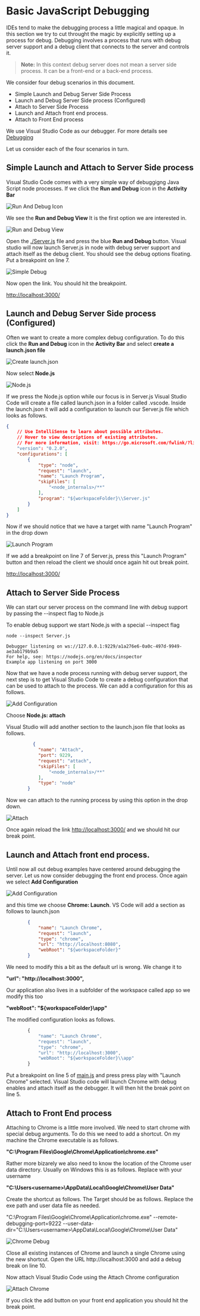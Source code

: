 # Basic JavaScript Debugging

IDEs tend to make the debugging process a little magical and opaque. In this section we try to cut throught the magic by explicitly setting up a process for debug. Debugging involves a process that runs with debug server support and a debug client that connects to the server and controls it. 


> **Note:** In this context debug server does not mean a server side process. It can be a front-end or a back-end process. 

We consider four debug scenarios in this document.

 * Simple Launch and Debug Server Side Process
 * Launch and Debug Server Side process (Configured)
 * Attach to Server Side Process
 * Launch and Attach front end process.
 * Attach to Front End process 


 We use Visual Studio Code as our debugger. For more details see [Debugging](https://code.visualstudio.com/Docs/editor/debugging)

Let us consider each of the four scenarios in turn.

## Simple Launch and Attach to Server Side process
Visual Studio Code comes with a very simple way of debuggigng Java Script node processes. If we click the **Run and Debug** icon in the  **Activity Bar** 

![Run And Debug Icon](./img/run-debug-icon.png)

We see the **Run and Debug View** It is the first option we are interested in. 

![Run and Debug View](./img/run-and-debug-view.png)

Open the [./Server.js](./Server.js) file and press the blue **Run and Debug** button. Visual studio will now launch Server.js in node with debug server support and attach itself as the debug client. You should see the debug options floating. Put a breakpoint on line 7.

![Simple Debug](./img/simple-debug.png)

Now open the link. You should hit the breakpoint.

[http://localhost:3000/](http://localhost:3000/)


## Launch and Debug Server Side process (Configured)
Often we want to create a more complex debug configuration. To do this click the **Run and Debug** icon in the  **Activity Bar**  and select **create a launch.json file** 

![Create launch.json](./img/create-launch-file.png)

Now select **Node.js**

![Node.js](./img/node-debug-option.png)

If we press the Node.js option while our focus is in Server.js Visual Studio Code will create a file called launch.json in a folder called .vscode. Inside the launch.json it will add a configuration to launch our Server.js file which looks as follows. 

```json
{
    // Use IntelliSense to learn about possible attributes.
    // Hover to view descriptions of existing attributes.
    // For more information, visit: https://go.microsoft.com/fwlink/?linkid=830387
    "version": "0.2.0",
    "configurations": [
        {
            "type": "node",
            "request": "launch",
            "name": "Launch Program",
            "skipFiles": [
                "<node_internals>/**"
            ],
            "program": "${workspaceFolder}\\Server.js"
        }
    ]
}
```

Now if we should notice that we have a target with name "Launch Program" in the drop down

![Launch Program](./img/launch-program.png)

If we add a breakpoint on line 7 of Server.js, press this "Launch Program" button and then reload the client we should once again hit out break point.

[http://localhost:3000/](http://localhost:3000/)


## Attach to Server Side Process
We can start our server process on the command line with debug support by passing the --inspect flag to Node.js

To enable debug support we start Node.js with a special --inspect flag

```
node --inspect Server.js
```

```
Debugger listening on ws://127.0.0.1:9229/a1a276e6-0a0c-497d-9949-ae3ab179b9a5
For help, see: https://nodejs.org/en/docs/inspector
Example app listening on port 3000
```

Now that we have a node process running with debug server support, the next step is to get Visual Studio Code to create a debug configuration that can be used to attach to the process. We can add a configuration for this as follows.

![Add Configuration](./img/add-configuration.png)

Choose **Node.js: attach** 

Visual Studio will add another section to the launch.json file that looks as follows.

```json
          {
            "name": "Attach",
            "port": 9229,
            "request": "attach",
            "skipFiles": [
                "<node_internals>/**"
            ],
            "type": "node"
        }
``` 

Now we can attach to the running process by using this option in the drop down.

![Attach](./img/attach.png)

Once again reload the link [http://localhost:3000/](http://localhost:3000/) and we should hit our break point.

## Launch and Attach front end process.
Until now all out debug examples have centered around debugging the server. Let us now consider debugging the front end process. Once again we select **Add Configuration**

![Add Configuration](./img/add-configuration.png)

and this time we choose **Chrome: Launch**. VS Code will add a section as follows to launch.json

```json
        {
            "name": "Launch Chrome",
            "request": "launch",
            "type": "chrome",
            "url": "http://localhost:8080",
            "webRoot": "${workspaceFolder}"
        }
```

We need to modify this a bit as the default url is wrong. We change it to

**"url": "http://localhost:3000",**

Our application also lives in a subfolder of the workspace called app so we modify this too

**"webRoot": "${workspaceFolder}\\app"**

The modified configuration looks as follows. 

```js
        {
            "name": "Launch Chrome",
            "request": "launch",
            "type": "chrome",
            "url": "http://localhost:3000",
            "webRoot": "${workspaceFolder}\\app"
        }
```

Put a breakpoint on line 5 of [main.js](./app/main.js) and press press play with "Launch Chrome" selected. Visual Studio code will launch Chrome with debug enables and attach itself as the debugger. It will then hit the break point on line 5.

## Attach to Front End process 
Attaching to Chrome is a little more involved. We need to start chrome with special debug arguments. To do this we need to add a shortcut. On my machine the Chrome executable is as follows.

**"C:\Program Files\Google\Chrome\Application\chrome.exe"**


Rather more bizarely we also need to know the location of the Chrome user data directory. Usually on Windows this is as follows. Replace <username> with your username


**"C:\Users\<username>\AppData\Local\Google\Chrome\User Data"**

Create the shortcut as follows. The Target should be as follows. Replace the exe path and user data file as needed.

"C:\Program Files\Google\Chrome\Application\chrome.exe" --remote-debugging-port=9222 --user-data-dir="C:\Users\<username>\AppData\Local\Google\Chrome\User Data"

![Chrome Debug](./img/chrome-debug.png)

Close all existing instances of Chrome and launch a single Chrome using the new shortcut. Open the URL http://localhost:3000 and add a debug break on line 10. 

Now attach Visual Studio Code using the Attach Chrome configuration

![Attach Chrome](./img/attach-chrome.png)

If you click the add button on your front end application you should hit the break point.
